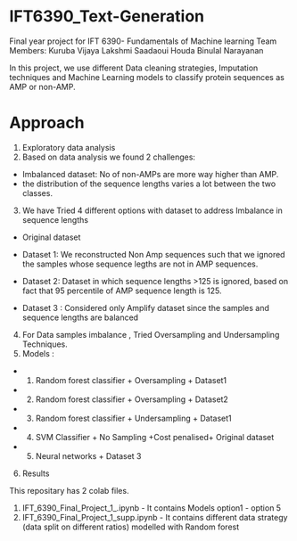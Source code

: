 # IFT6390_Text-Generation

Final year project for IFT 6390- Fundamentals of Machine learning
Team Members: Kuruba Vijaya Lakshmi Saadaoui Houda Binulal Narayanan

In this project, we use different Data cleaning strategies, Imputation techniques and Machine Learning models to classify protein sequences as AMP or non-AMP.

# Approach



1.   Exploratory data analysis 
2.   Based on data analysis we found 2 challenges:
*   Imbalanced dataset: No of non-AMPs are more way higher than AMP. 
*   the distribution of the sequence lengths varies a lot between the two classes.

3.   We have Tried 4 different options with dataset to address Imbalance in sequence lengths
*   Original dataset

*   Dataset 1: We reconstructed Non Amp sequences such that we ignored the samples whose sequence legths are not in AMP sequences. 
*   Dataset 2: Dataset in which sequence lengths >125 is ignored, based on fact that 95 percentile of AMP sequence length is 125.
*   Dataset 3 :   Considered only Amplify dataset since the samples and sequence lengths are balanced
4.   For Data samples imbalance , Tried Oversampling and Undersampling Techniques.
5.   Models :
*   1. Random forest classifier + Oversampling + Dataset1
*   2. Random forest classifier + Oversampling + Dataset2
*   3. Random forest classifier + Undersampling + Dataset1
*   4. SVM Classifier + No Sampling +Cost penalised+ Original dataset 
*   5. Neural networks + Dataset 3 
6.   Results

This repositary has 2 colab files. 
1. IFT_6390_Final_Project_1_.ipynb  - It contains Models option1 - option 5
2. IFT_6390_Final_Project_1_supp.ipynb  - It contains different data strategy (data split on different ratios) modelled with Random forest
